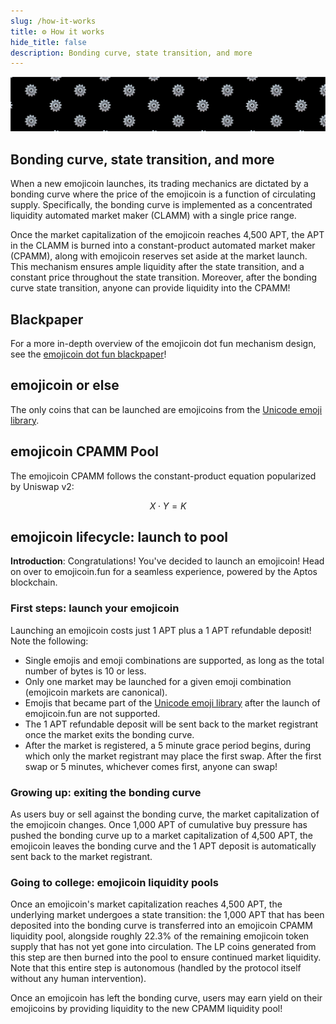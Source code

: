 ```yaml
---
slug: /how-it-works
title: ⚙️ How it works
hide_title: false
description: Bonding curve, state transition, and more
---
```


![gear](./gear-banner.png "gear")

## Bonding curve, state transition, and more

When a new emojicoin launches, its trading mechanics are dictated by a bonding
curve where the price of the emojicoin is a function of circulating supply.
Specifically, the bonding curve is implemented as a concentrated liquidity
automated market maker (CLAMM) with a single price range.

Once the market capitalization of the emojicoin reaches 4,500 APT, the APT in
the CLAMM is burned into a constant-product automated market maker (CPAMM),
along with emojicoin reserves set aside at the market launch. This mechanism
ensures ample liquidity after the state transition, and a constant price
throughout the state transition. Moreover, after the bonding curve state
transition, anyone can provide liquidity into the CPAMM!

## Blackpaper

For a more in-depth overview of the emojicoin dot fun mechanism design, see
the [emojicoin dot fun blackpaper]!

## emojicoin or else

The only coins that can be launched are emojicoins from the
[Unicode emoji library].

## emojicoin CPAMM Pool

The emojicoin CPAMM follows the constant-product equation popularized by Uniswap
v2:

$$
X \cdot Y = K
$$

## emojicoin lifecycle: launch to pool

**Introduction**: Congratulations! You've decided to launch an emojicoin! Head
on over to emojicoin.fun for a seamless experience, powered by the Aptos
blockchain.

### First steps: launch your emojicoin

Launching an emojicoin costs just 1 APT plus a 1 APT refundable deposit! Note
the following:

- Single emojis and emoji combinations are supported, as long as the total
  number of bytes is 10 or less.
- Only one market may be launched for a given emoji combination (emojicoin
  markets are canonical).
- Emojis that became part of the [Unicode emoji library] after the launch of
  emojicoin.fun are not supported.
- The 1 APT refundable deposit will be sent back to the market registrant once
  the market exits the bonding curve.
- After the market is registered, a 5 minute grace period begins, during which
  only the market registrant may place the first swap. After the first swap or
  5 minutes, whichever comes first, anyone can swap!

### Growing up: exiting the bonding curve

As users buy or sell against the bonding curve, the market capitalization of the
emojicoin changes. Once 1,000 APT of cumulative buy pressure has pushed the
bonding curve up to a market capitalization of 4,500 APT, the emojicoin leaves
the bonding curve and the 1 APT deposit is automatically sent back to the market
registrant.

### Going to college: emojicoin liquidity pools

Once an emojicoin's market capitalization reaches 4,500 APT, the underlying
market undergoes a state transition: the 1,000 APT that has been deposited into
the bonding curve is transferred into an emojicoin CPAMM liquidity pool,
alongside roughly 22.3% of the remaining emojicoin token supply that has not yet
gone into circulation. The LP coins generated from this step are then burned
into the pool to ensure continued market liquidity. Note that this entire step
is autonomous (handled by the protocol itself without any human intervention).

Once an emojicoin has left the bonding curve, users may earn yield on their
emojicoins by providing liquidity to the new CPAMM liquidity pool!

[emojicoin dot fun blackpaper]: https://github.com/econia-labs/emojicoin-dot-fun/blob/main/doc/blackpaper/emojicoin-dot-fun-blackpaper.pdf
[unicode emoji library]: https://www.unicode.org/emoji/charts/full-emoji-list.html
